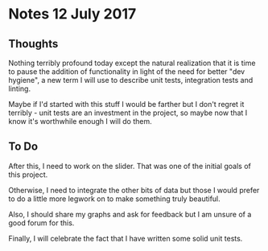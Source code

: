 # Notes 12 July 2017

## Thoughts

Nothing terribly profound today except the natural realization that it is time to pause the addition of functionality in light of the need for better "dev hygiene", a new term I will use to describe unit tests, integration tests and linting.

Maybe if I'd started with this stuff I would be farther but I don't regret it terribly - unit tests are an investment in the project, so maybe now that I know it's worthwhile enough I will do them.

## To Do

After this, I need to work on the slider.  That was one of the initial goals of this project.

Otherwise, I need to integrate the other bits of data but those I would prefer to do a little more legwork on to make something truly beautiful.

Also, I should share my graphs and ask for feedback but I am unsure of a good forum for this.

Finally, I will celebrate the fact that I have written some solid unit tests.
